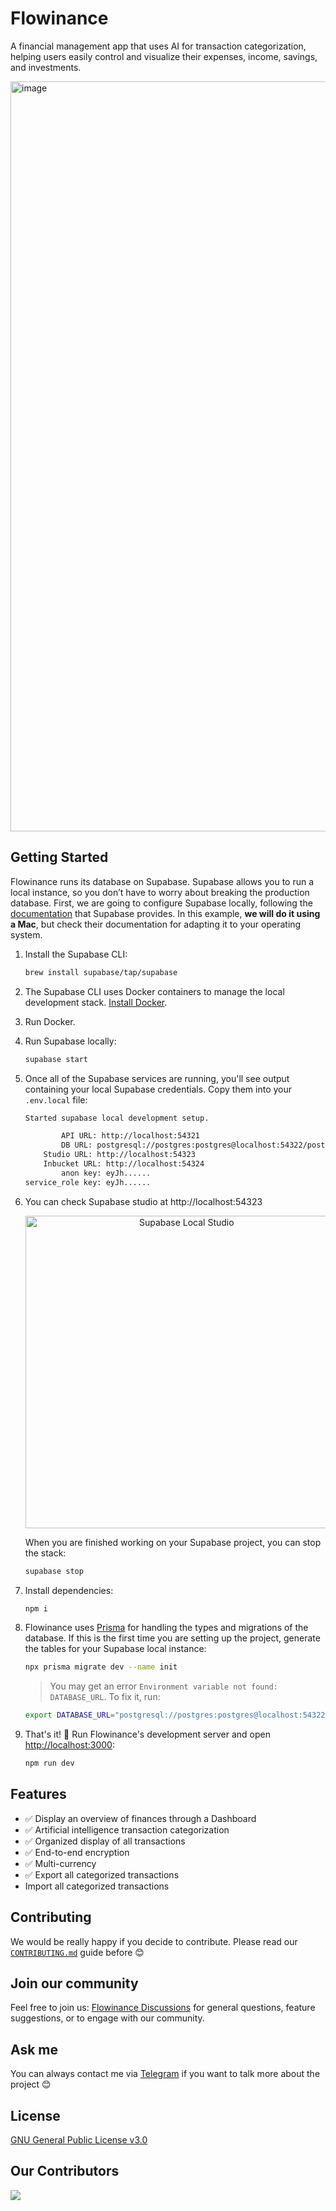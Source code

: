# Flowinance

A financial management app that uses AI for transaction categorization, helping users easily control and visualize their expenses, income, savings, and investments.

<img width="1200" alt="image" src="https://github.com/user-attachments/assets/c2d40717-78e8-43e2-94d3-42b56fee8012">

## Getting Started

Flowinance runs its database on Supabase. Supabase allows you to run a local instance, so you don’t have to worry about breaking the production database. First, we are going to configure Supabase locally, following the [documentation](https://supabase.com/docs/guides/local-development/cli/getting-started) that Supabase provides. In this example, **we will do it using a Mac**, but check their documentation for adapting it to your operating system.

1. Install the Supabase CLI:
   ```bash
   brew install supabase/tap/supabase
   ```
2. The Supabase CLI uses Docker containers to manage the local development stack. [Install Docker](https://docs.docker.com/desktop/).
3. Run Docker.
4. Run Supabase locally:
   ```bash
   supabase start
   ```
5. Once all of the Supabase services are running, you'll see output containing your local Supabase credentials. Copy them into your `.env.local` file:

   ```bash
   Started supabase local development setup.

           API URL: http://localhost:54321
           DB URL: postgresql://postgres:postgres@localhost:54322/postgres
       Studio URL: http://localhost:54323
       Inbucket URL: http://localhost:54324
           anon key: eyJh......
   service_role key: eyJh......
   ```

6. You can check Supabase studio at http://localhost:54323
   <p align="center">
   <img src="https://supabase.com/docs/img/guides/cli/local-studio.png" alt="Supabase Local Studio" width="500">
   </p>

   When you are finished working on your Supabase project, you can stop the stack:

   ```bash
   supabase stop
   ```

7. Install dependencies:
   ```bash
   npm i
   ```
8. Flowinance uses [Prisma](https://www.prisma.io/) for handling the types and migrations of the database. If this is the first time you are setting up the project, generate the tables for your Supabase local instance:
   ```bash
   npx prisma migrate dev --name init
   ```
   > You may get an error `Environment variable not found: DATABASE_URL`. To fix it, run:
   ```bash
   export DATABASE_URL="postgresql://postgres:postgres@localhost:54322/postgres"
   ```
9. That's it! 🎉 Run Flowinance's development server and open [http://localhost:3000](http://localhost:3000):
   ```bash
   npm run dev
   ```

## Features
- ✅ Display an overview of finances through a Dashboard
- ✅ Artificial intelligence transaction categorization
- ✅ Organized display of all transactions
- ✅ End-to-end encryption
- ✅ Multi-currency
- ✅ Export all categorized transactions
- Import all categorized transactions

## Contributing

We would be really happy if you decide to contribute. Please read our [`CONTRIBUTING.md`](https://github.com/manuelalferez/flowinance/blob/main/CONTRIBUTING.md) guide before 😊

## Join our community

Feel free to join us: [Flowinance Discussions](https://github.com/manuelalferez/flowinance/discussions) for general questions, feature suggestions, or to engage with our community. 

## Ask me 

You can always contact me via [Telegram](https://t.me/manuelalferez) if you want to talk more about the project 😊

## License

[GNU General Public License v3.0](https://github.com/manuelalferez/flowinance/blob/master/LICENSE.md)

## Our Contributors

<a href="https://github.com/manuelalferez/flowinance/graphs/contributors">
  <img src="https://contrib.rocks/image?repo=manuelalferez/flowinance" />
</a>
